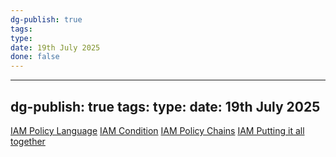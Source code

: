 ```yaml
---
dg-publish: true
tags: 
type: 
date: 19th July 2025
done: false
---
```


---
dg-publish: true
tags: 
type: 
date: 19th July 2025
---
[IAM Policy Language](https://www.youtube.com/watch?v=qsF6Kauh2J4&list=PLU_2FDqvxabSv6y1A1IpeYPp-e1-MY-Fb&index=6)
[IAM Condition](https://www.youtube.com/watch?v=4PJienr4gZI)
[IAM Policy Chains](https://www.youtube.com/watch?v=71-Gjo6a5Cs&t=4s)
[IAM Putting it all together](https://www.youtube.com/watch?v=qsF6Kauh2J4&list=PLU_2FDqvxabSv6y1A1IpeYPp-e1-MY-Fb&index=6)